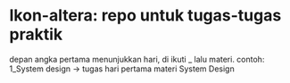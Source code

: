 # Ikon-altera: repo untuk tugas-tugas praktik
depan angka pertama menunjukkan hari, di ikuti _ lalu materi.
contoh: 1_System design -> tugas hari pertama materi System Design

